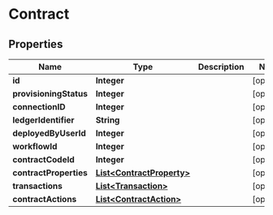 
# Contract

## Properties
Name | Type | Description | Notes
------------ | ------------- | ------------- | -------------
**id** | **Integer** |  |  [optional]
**provisioningStatus** | **Integer** |  |  [optional]
**connectionID** | **Integer** |  |  [optional]
**ledgerIdentifier** | **String** |  |  [optional]
**deployedByUserId** | **Integer** |  |  [optional]
**workflowId** | **Integer** |  |  [optional]
**contractCodeId** | **Integer** |  |  [optional]
**contractProperties** | [**List&lt;ContractProperty&gt;**](ContractProperty.md) |  |  [optional]
**transactions** | [**List&lt;Transaction&gt;**](Transaction.md) |  |  [optional]
**contractActions** | [**List&lt;ContractAction&gt;**](ContractAction.md) |  |  [optional]



